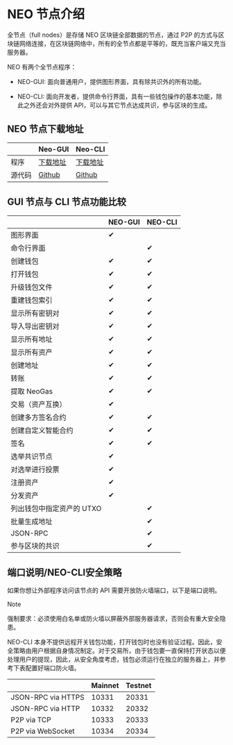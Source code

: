 # NEO 节点介绍                               

全节点（full nodes）是存储 NEO 区块链全部数据的节点，通过 P2P 的方式与区块链网络连接，在区块链网络中，所有的全节点都是平等的，既充当客户端又充当服务器。

NEO 有两个全节点程序：

- NEO-GUI: 面向普通用户，提供图形界面，具有除共识外的所有功能。


- NEO-CLI: 面向开发者，提供命令行界面，具有一些钱包操作的基本功能，除此之外还会对外提供 API，可以与其它节点达成共识，参与区块的生成。


## NEO 节点下载地址

|      | Neo-GUI                                  | Neo-CLI                                  |
| ---- | ---------------------------------------- | ---------------------------------------- |
| 程序   | [下载地址](https://github.com/neo-project/neo-gui/releases) | [下载地址](https://github.com/neo-project/neo-cli/releases) |
| 源代码  | [Github](https://github.com/neo-project/neo-gui) | [Github](https://github.com/neo-project/neo-cli) |

## GUI 节点与 CLI 节点功能比较

|                           | NEO-GUI | NEO-CLI |
| ------------------------- | ------- | ------- |
| 图形界面                  | ✔       |         |
| 命令行界面                |         | ✔       |
| 创建钱包                  | ✔       | ✔       |
| 打开钱包                  | ✔       | ✔       |
| 升级钱包文件              | ✔       | ✔       |
| 重建钱包索引              | ✔       | ✔       |
| 显示所有密钥对            | ✔       | ✔       |
| 导入导出密钥对            | ✔       | ✔       |
| 显示所有地址              | ✔       | ✔       |
| 显示所有资产              | ✔       | ✔       |
| 创建地址                  | ✔       | ✔       |
| 转账                      | ✔       | ✔       |
| 提取 NeoGas               | ✔       | ✔       |
| 交易（资产互换）          | ✔       |         |
| 创建多方签名合约          | ✔       | ✔       |
| 创建自定义智能合约        | ✔       | ✔       |
| 签名                      | ✔       | ✔       |
| 选举共识节点              | ✔       |         |
| 对选举进行投票            | ✔       |         |
| 注册资产                  | ✔       |         |
| 分发资产                  | ✔       |         |
| 列出钱包中指定资产的 UTXO |         | ✔       |
| 批量生成地址              |         | ✔       |
| JSON-RPC                  |         | ✔       |
| 参与区块的共识            |         | ✔       |

## 端口说明/NEO-CLI安全策略

如果你想让外部程序访问该节点的 API 需要开放防火墙端口，以下是端口说明。

> [!Note]
>
> 强制要求：必须使用白名单或防火墙以屏蔽外部服务器请求，否则会有重大安全隐患。

NEO-CLI 本身不提供远程开关钱包功能，打开钱包时也没有验证过程。因此，安全策略由用户根据自身情况制定。对于交易所，由于钱包要一直保持打开状态以便处理用户的提现，因此，从安全角度考虑，钱包必须运行在独立的服务器上，并参考下表配置好端口防火墙。 

|                    | Mainnet | Testnet |
| ------------------ | ------- | ------- |
| JSON-RPC via HTTPS | 10331   | 20331   |
| JSON-RPC via HTTP  | 10332   | 20332   |
| P2P via TCP        | 10333   | 20333   |
| P2P via WebSocket  | 10334   | 20334   |




